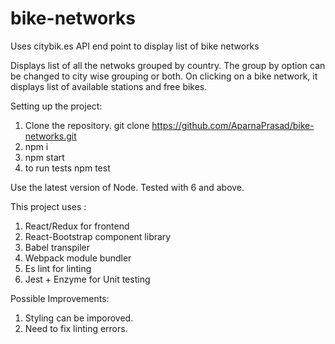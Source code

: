 # bike-networks
Uses citybik.es API end point to display list of bike networks

Displays list of all the netwoks grouped by country. The group by option can be changed to city wise grouping or both. On clicking on a bike network, 
it displays list of available stations and free bikes.

Setting up the project:
1. Clone the repository. git clone https://github.com/AparnaPrasad/bike-networks.git
2. npm i
3. npm start
4. to run tests npm test

Use the latest version of Node. Tested with 6 and above.

This project uses :
1. React/Redux for frontend
2. React-Bootstrap component library
3. Babel transpiler
4. Webpack module bundler
5. Es lint for linting
6. Jest + Enzyme for Unit testing

Possible Improvements:
1. Styling can be imporoved.
2. Need to fix linting errors.

